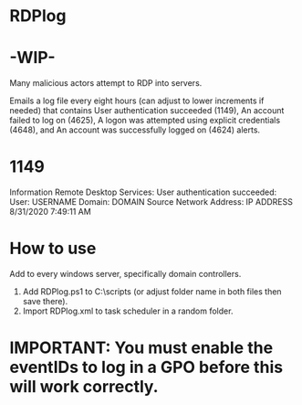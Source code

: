 # RDPlog

# -WIP-

Many malicious actors attempt to RDP into servers.

Emails a log file every eight hours (can adjust to lower increments if needed) that contains User authentication succeeded (1149), An account failed to log on (4625), A logon was attempted using explicit credentials (4648), and An account was successfully logged on (4624) alerts.

# 1149 
Information
Remote Desktop Services: 
User authentication succeeded:                                                                                                                                                      User: USERNAME
Domain: DOMAIN
Source Network Address: IP ADDRESS
8/31/2020 7:49:11 AM

# How to use

Add to every windows server, specifically domain controllers.

1. Add RDPlog.ps1 to C:\scripts (or adjust folder name in both files then save there).
2. Import RDPlog.xml to task scheduler in a random folder.

# IMPORTANT: You must enable the eventIDs to log in a GPO before this will work correctly.

